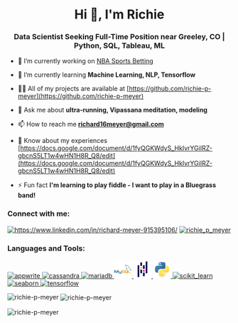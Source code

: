 <h1 align="center">Hi 👋, I'm Richie</h1>
<h3 align="center">Data Scientist Seeking Full-Time Position near Greeley, CO | Python, SQL, Tableau, ML</h3>

- 🔭 I’m currently working on [NBA Sports Betting](https://github.com/richie-p-meyer/nba_sports_betting)

- 🌱 I’m currently learning **Machine Learning, NLP, Tensorflow**

- 👨‍💻 All of my projects are available at [https://github.com/richie-p-meyer](https://github.com/richie-p-meyer)

- 💬 Ask me about **ultra-running, Vipassana meditation, modeling**

- 📫 How to reach me **richard16meyer@gmail.com**

- 📄 Know about my experiences [https://docs.google.com/document/d/1fyQGKWdyS_HkIvrYGiIRZ-gbcnS5LT1w4wHN1H8R_Q8/edit](https://docs.google.com/document/d/1fyQGKWdyS_HkIvrYGiIRZ-gbcnS5LT1w4wHN1H8R_Q8/edit)

- ⚡ Fun fact **I'm learning to play fiddle - I want to play in a Bluegrass band!**

<h3 align="left">Connect with me:</h3>
<p align="left">
<a href="https://www.linkedin.com/in/richard-meyer-915395106/" target="blank"><img align="center" src="https://raw.githubusercontent.com/rahuldkjain/github-profile-readme-generator/master/src/images/icons/Social/linked-in-alt.svg" alt="https://www.linkedin.com/in/richard-meyer-915395106/" height="30" width="40" /></a>
<a href="https://www.hackerrank.com/richie_p_meyer" target="blank"><img align="center" src="https://raw.githubusercontent.com/rahuldkjain/github-profile-readme-generator/master/src/images/icons/Social/hackerrank.svg" alt="richie_p_meyer" height="30" width="40" /></a>
</p>

<h3 align="left">Languages and Tools:</h3>
<p align="left"> <a href="https://appwrite.io" target="_blank" rel="noreferrer"> <img src="https://www.vectorlogo.zone/logos/appwriteio/appwriteio-icon.svg" alt="appwrite" width="40" height="40"/> </a> <a href="https://cassandra.apache.org/" target="_blank" rel="noreferrer"> <img src="https://www.vectorlogo.zone/logos/apache_cassandra/apache_cassandra-icon.svg" alt="cassandra" width="40" height="40"/> </a> <a href="https://mariadb.org/" target="_blank" rel="noreferrer"> <img src="https://www.vectorlogo.zone/logos/mariadb/mariadb-icon.svg" alt="mariadb" width="40" height="40"/> </a> <a href="https://www.mysql.com/" target="_blank" rel="noreferrer"> <img src="https://raw.githubusercontent.com/devicons/devicon/master/icons/mysql/mysql-original-wordmark.svg" alt="mysql" width="40" height="40"/> </a> <a href="https://pandas.pydata.org/" target="_blank" rel="noreferrer"> <img src="https://raw.githubusercontent.com/devicons/devicon/2ae2a900d2f041da66e950e4d48052658d850630/icons/pandas/pandas-original.svg" alt="pandas" width="40" height="40"/> </a> <a href="https://www.python.org" target="_blank" rel="noreferrer"> <img src="https://raw.githubusercontent.com/devicons/devicon/master/icons/python/python-original.svg" alt="python" width="40" height="40"/> </a> <a href="https://scikit-learn.org/" target="_blank" rel="noreferrer"> <img src="https://upload.wikimedia.org/wikipedia/commons/0/05/Scikit_learn_logo_small.svg" alt="scikit_learn" width="40" height="40"/> </a> <a href="https://seaborn.pydata.org/" target="_blank" rel="noreferrer"> <img src="https://seaborn.pydata.org/_images/logo-mark-lightbg.svg" alt="seaborn" width="40" height="40"/> </a> <a href="https://www.tensorflow.org" target="_blank" rel="noreferrer"> <img src="https://www.vectorlogo.zone/logos/tensorflow/tensorflow-icon.svg" alt="tensorflow" width="40" height="40"/> </a> </p>

<p><img align="left" src="https://github-readme-stats.vercel.app/api/top-langs?username=richie-p-meyer&show_icons=true&locale=en&layout=compact" alt="richie-p-meyer" /></p>

<p>&nbsp;<img align="center" src="https://github-readme-stats.vercel.app/api?username=richie-p-meyer&show_icons=true&locale=en" alt="richie-p-meyer" /></p>

<p><img align="center" src="https://github-readme-streak-stats.herokuapp.com/?user=richie-p-meyer&" alt="richie-p-meyer" /></p>
